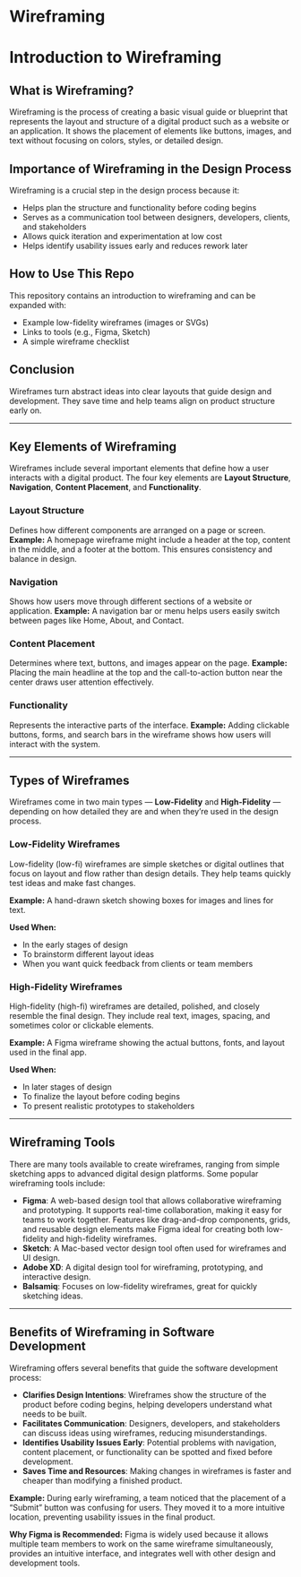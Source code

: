 # Wireframing
# Introduction to Wireframing

## What is Wireframing?
Wireframing is the process of creating a basic visual guide or blueprint that represents the layout and structure of a digital product such as a website or an application. It shows the placement of elements like buttons, images, and text without focusing on colors, styles, or detailed design.

## Importance of Wireframing in the Design Process
Wireframing is a crucial step in the design process because it:
- Helps plan the structure and functionality before coding begins
- Serves as a communication tool between designers, developers, clients, and stakeholders
- Allows quick iteration and experimentation at low cost
- Helps identify usability issues early and reduces rework later

## How to Use This Repo
This repository contains an introduction to wireframing and can be expanded with:
- Example low-fidelity wireframes (images or SVGs)
- Links to tools (e.g., Figma, Sketch)
- A simple wireframe checklist

## Conclusion
Wireframes turn abstract ideas into clear layouts that guide design and development. They save time and help teams align on product structure early on.

------------

## Key Elements of Wireframing

Wireframes include several important elements that define how a user interacts with a digital product. The four key elements are **Layout Structure**, **Navigation**, **Content Placement**, and **Functionality**.

### Layout Structure
Defines how different components are arranged on a page or screen.
**Example:** A homepage wireframe might include a header at the top, content in the middle, and a footer at the bottom. This ensures consistency and balance in design.

### Navigation
Shows how users move through different sections of a website or application.
**Example:** A navigation bar or menu helps users easily switch between pages like Home, About, and Contact.

### Content Placement
Determines where text, buttons, and images appear on the page.
**Example:** Placing the main headline at the top and the call-to-action button near the center draws user attention effectively.

### Functionality
Represents the interactive parts of the interface.
**Example:** Adding clickable buttons, forms, and search bars in the wireframe shows how users will interact with the system.

------------

## Types of Wireframes

Wireframes come in two main types — **Low-Fidelity** and **High-Fidelity** — depending on how detailed they are and when they’re used in the design process.

### Low-Fidelity Wireframes
Low-fidelity (low-fi) wireframes are simple sketches or digital outlines that focus on layout and flow rather than design details.
They help teams quickly test ideas and make fast changes.

**Example:** A hand-drawn sketch showing boxes for images and lines for text.

**Used When:**
- In the early stages of design
- To brainstorm different layout ideas
- When you want quick feedback from clients or team members

### High-Fidelity Wireframes
High-fidelity (high-fi) wireframes are detailed, polished, and closely resemble the final design.
They include real text, images, spacing, and sometimes color or clickable elements.

**Example:** A Figma wireframe showing the actual buttons, fonts, and layout used in the final app.

**Used When:**
- In later stages of design
- To finalize the layout before coding begins
- To present realistic prototypes to stakeholders

- ------------

## Wireframing Tools

There are many tools available to create wireframes, ranging from simple sketching apps to advanced digital design platforms. Some popular wireframing tools include:

- **Figma**: A web-based design tool that allows collaborative wireframing and prototyping. It supports real-time collaboration, making it easy for teams to work together. Features like drag-and-drop components, grids, and reusable design elements make Figma ideal for creating both low-fidelity and high-fidelity wireframes.
- **Sketch**: A Mac-based vector design tool often used for wireframes and UI design.
- **Adobe XD**: A digital design tool for wireframing, prototyping, and interactive design.
- **Balsamiq**: Focuses on low-fidelity wireframes, great for quickly sketching ideas.

- ----------

## Benefits of Wireframing in Software Development

Wireframing offers several benefits that guide the software development process:

- **Clarifies Design Intentions**: Wireframes show the structure of the product before coding begins, helping developers understand what needs to be built.
- **Facilitates Communication**: Designers, developers, and stakeholders can discuss ideas using wireframes, reducing misunderstandings.
- **Identifies Usability Issues Early**: Potential problems with navigation, content placement, or functionality can be spotted and fixed before development.
- **Saves Time and Resources**: Making changes in wireframes is faster and cheaper than modifying a finished product.

**Example:** During early wireframing, a team noticed that the placement of a “Submit” button was confusing for users. They moved it to a more intuitive location, preventing usability issues in the final product.

**Why Figma is Recommended:**
Figma is widely used because it allows multiple team members to work on the same wireframe simultaneously, provides an intuitive interface, and integrates well with other design and development tools.


